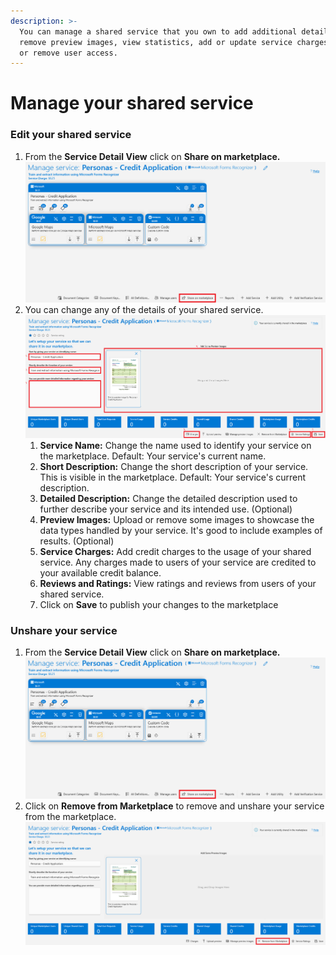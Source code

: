 ```yaml
---
description: >-
  You can manage a shared service that you own to add additional details, add or
  remove preview images, view statistics, add or update service charges, and add
  or remove user access.
---
```


# Manage your shared service

### Edit your shared service

1. From the **Service Detail View** click on **Share on marketplace.**\
   ![](<../.gitbook/assets/image (37) (3).png>)
2. You can change any of the details of your shared service.\
   ![](<../.gitbook/assets/image (78) (2).png>)
   1. **Service Name:** Change the name used to identify your service on the marketplace. Default: Your service's current name.
   2. **Short Description:** Change the short description of your service. This is visible in the marketplace. Default: Your service's current description.
   3. **Detailed Description:** Change the detailed description used to further describe your service and its intended use. (Optional)
   4. **Preview Images:** Upload or remove some images to showcase the data types handled by your service. It's good to include examples of results. (Optional)
   5. **Service Charges:** Add credit charges to the usage of your shared service. Any charges made to users of your service are credited to your available credit balance.
   6. **Reviews and Ratings:** View ratings and reviews from users of your shared service.
   7. Click on **Save** to publish your changes to the marketplace

### Unshare your service

1. From the **Service Detail View** click on **Share on marketplace.**\
   ![](<../.gitbook/assets/image (37) (3).png>)
2. Click on **Remove from Marketplace** to remove and unshare your service from the marketplace.\
   ![](<../.gitbook/assets/image (81) (1).png>)
